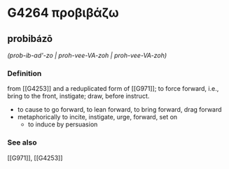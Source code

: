 # G4264 προβιβάζω

## probibázō

_(prob-ib-ad'-zo | proh-vee-VA-zoh | proh-vee-VA-zoh)_

### Definition

from [[G4253]] and a reduplicated form of [[G971]]; to force forward, i.e., bring to the front, instigate; draw, before instruct.

- to cause to go forward, to lean forward, to bring forward, drag forward
- metaphorically to incite, instigate, urge, forward, set on
  - to induce by persuasion

### See also

[[G971]], [[G4253]]

